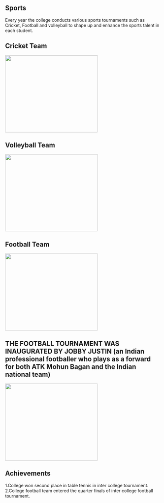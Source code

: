 <h2>Sports</h2>
<p>Every year the college conducts various sports tournaments such as Cricket, Football and volleyball to shape up and enhance the sports talent in each student.</p>
<h2>Cricket Team</h2>
<img height="250px" src="images/union15.jpg" width="300px"/><br/>
<h2>Volleyball Team</h2>
<img height="250px" src="images/union16.jpg" width="300px"/><br/>
<h2>Football Team</h2>
<img height="250px" src="images/union17.jpg" width="300px"/><br/>
<h2>THE FOOTBALL TOURNAMENT WAS INAUGURATED BY JOBBY JUSTIN (an Indian professional footballer who plays as a forward for both ATK Mohun Bagan and the Indian national team)</h2>
<img height="250px" src="images/union18.jpg" width="300px"/><br/>
<h2>Achievements</h2>
<p>
                1.College won second place in table tennis in inter college tournament.<br/>
                2.College football team entered the quarter finals of inter college football tournament.<br/>
<p>
</p></p></div>

